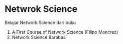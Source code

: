 # Netwrok Science
Belajar Network Science dari buku
1. A First Course of Network Science (Filipo Mencrez) 
2. Network Science  Barabasi
